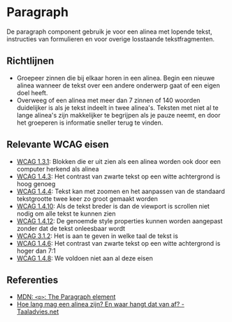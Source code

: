 # Paragraph

De paragraph component gebruik je voor een alinea met lopende tekst, instructies van formulieren en voor overige losstaande tekstfragmenten.

## Richtlijnen

- Groepeer zinnen die bij elkaar horen in een alinea. Begin een nieuwe alinea wanneer de tekst over een andere onderwerp gaat of een eigen doel heeft.
- Overweeg of een alinea met meer dan 7 zinnen of 140 woorden duidelijker is als je tekst indeelt in twee alinea's. Teksten met niet al te lange alinea's zijn makkelijker te begrijpen als je pauze neemt, en door het groeperen is informatie sneller terug te vinden.

## Relevante WCAG eisen

- [WCAG 1.3.1](https://www.w3.org/TR/WCAG21/#info-and-relationships): Blokken die er uit zien als een alinea worden ook door een computer herkend als alinea
- [WCAG 1.4.3](https://www.w3.org/TR/WCAG21/#contrast-minimum): Het contrast van zwarte tekst op een witte achtergrond is hoog genoeg
- [WCAG 1.4.4](https://www.w3.org/TR/WCAG21/#resize-text): Tekst kan met zoomen en het aanpassen van de standaard tekstgrootte twee keer zo groot gemaakt worden
- [WCAG 1.4.10](https://www.w3.org/TR/WCAG21/#reflow): Als de tekst breder is dan de viewport is scrollen niet nodig om alle tekst te kunnen zien
- [WCAG 1.4.12](https://www.w3.org/TR/WCAG21/#text-spacing): De genoemde style properties kunnen worden aangepast zonder dat de tekst onleesbaar wordt
- [WCAG 3.1.2](https://www.w3.org/TR/WCAG21/#language-of-parts): Het is aan te geven in welke taal de tekst is
- [WCAG 1.4.6](https://www.w3.org/TR/WCAG21/#contrast-enhanced): Het contrast van zwarte tekst op een witte achtergrond is hoger dan 7:1
- [WCAG 1.4.8](https://www.w3.org/TR/WCAG21/#visual-presentation): We voldoen niet aan al deze eisen

## Referenties

- [MDN: `<p>`: The Paragraph element](https://developer.mozilla.org/en-US/docs/Web/HTML/Element/p)
- [Hoe lang mag een alinea zijn? En waar hangt dat van af? - Taaladvies.net](https://taaladvies.net/lengte-van-alineas/)

